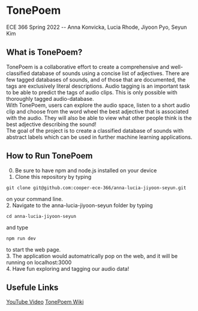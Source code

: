 # TonePoem
ECE 366 Spring 2022 -- Anna Konvicka, Lucia Rhode, Jiyoon Pyo, Seyun Kim

## What is TonePoem?
TonePoem is a collaborative effort to create a comprehensive and well-classified database of sounds using a concise list of adjectives. There are few tagged databases of sounds, and of those that are documented, the tags are exclusively literal descriptions. Audio tagging is an important task to be able to predict the tags of audio clips. This is only possible with thoroughly tagged audio-database.<br>
With TonePoem, users can explore the audio space, listen to a short audio clip and choose from the word wheel the best adjective that is associated with the audio. They will also be able to view what other people think is the best adjective describing the sound!<br>
The goal of the project is to create a classified database of sounds with abstract labels which can be used in further machine learning applications.

## How to Run TonePoem
0. Be sure to have npm and node.js installed on your device
1. Clone this repository by typing
```
git clone git@github.com:cooper-ece-366/anna-lucia-jiyoon-seyun.git
```
on your command line.<br>
2. Navigate to the anna-lucia-jiyoon-seyun folder by typing
```
cd anna-lucia-jiyoon-seyun
```
and type
```
npm run dev
```
to start the web page.<br>
3. The application would automatrically pop on the web, and it will be running on localhost:3000<br>
4. Have fun exploring and tagging our audio data!

## Usefule Links
[YouTube Video](https://www.youtube.com/watch?v=e0512VAn6M0&ab_channel=SeyunKim)
[TonePoem Wiki](https://github.com/cooper-ece-366/anna-lucia-jiyoon-seyun/wiki)
